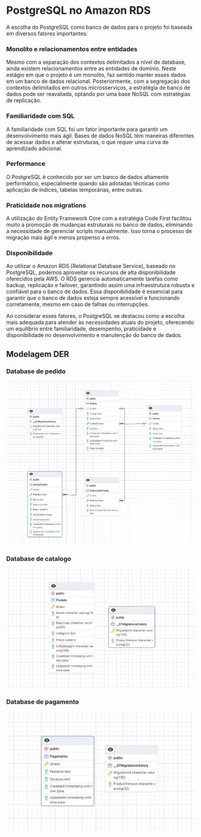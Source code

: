 # PostgreSQL no Amazon RDS

A escolha do PostgreSQL como banco de dados para o projeto foi baseada em diversos fatores importantes:

### Monolito e relacionamentos entre entidades 
Mesmo com a separação dos contextos delimitados a nível de database, ainda existem relacionamentos entre as entidades de domínio. Neste estágio em que o projeto é um monolito, faz sentido manter esses dados em um banco de dados relacional. Posteriormente, com a segregação dos contextos delimitados em outros microsserviços, a estratégia de banco de dados pode ser reavaliada, optando por uma base NoSQL com estratégias de replicação.

### Familiaridade com SQL
A familiaridade com SQL foi um fator importante para garantir um desenvolvimento mais ágil. Bases de dados NoSQL têm maneiras diferentes de acessar dados e alterar estruturas, o que requer uma curva de aprendizado adicional.

### Performance
O PostgreSQL é conhecido por ser um banco de dados altamente performático, especialmente quando são adotadas técnicas como aplicação de índices, tabelas temporárias, entre outras.

### Praticidade nos migrations
A utilização do Entity Framework Core com a estratégia Code First facilitou muito a promoção de mudanças estruturais no banco de dados, eliminando a necessidade de gerenciar scripts manualmente. Isso torna o processo de migração mais ágil e menos propenso a erros.

### Disponibilidade
Ao utilizar o Amazon RDS (Relational Database Service), baseado no PostgreSQL, podemos aproveitar os recursos de alta disponibilidade oferecidos pela AWS. O RDS gerencia automaticamente tarefas como backup, replicação e failover, garantindo assim uma infraestrutura robusta e confiável para o banco de dados. Essa disponibilidade é essencial para garantir que o banco de dados esteja sempre acessível e funcionando corretamente, mesmo em caso de falhas ou interrupções.

Ao considerar esses fatores, o PostgreSQL se destacou como a escolha mais adequada para atender às necessidades atuais do projeto, oferecendo um equilíbrio entre familiaridade, desempenho, praticidade e disponibilidade no desenvolvimento e manutenção do banco de dados.

## Modelagem DER

### Database de pedido
<img src="./tabela-pedido.png" />

### Database de catalogo
<img src="./tabela-catalogo.png" />

### Database de pagamento
<img src="./tabela-pagamento.png" />